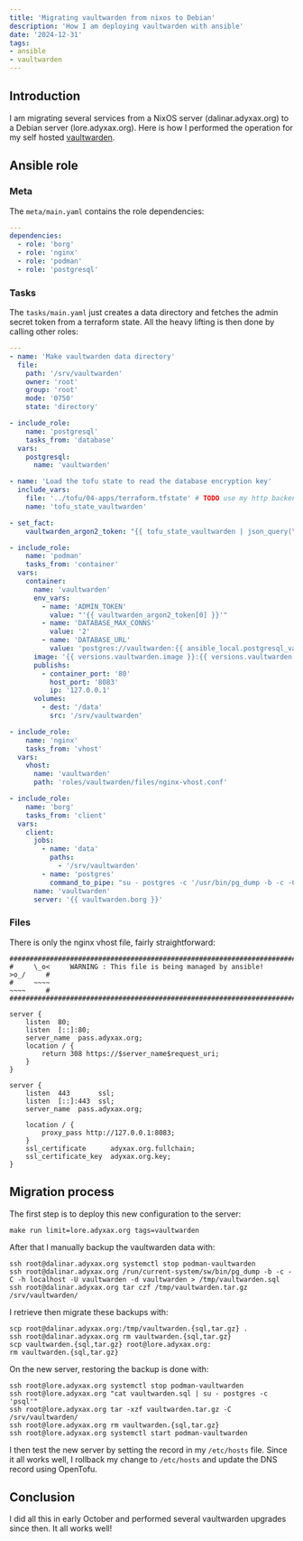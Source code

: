 ```yaml
---
title: 'Migrating vaultwarden from nixos to Debian'
description: 'How I am deploying vaultwarden with ansible'
date: '2024-12-31'
tags:
- ansible
- vaultwarden
---
```


## Introduction

I am migrating several services from a NixOS server (dalinar.adyxax.org) to a Debian server (lore.adyxax.org). Here is how I performed the operation for my self hosted [vaultwarden](https://github.com/dani-garcia/vaultwarden).

## Ansible role

### Meta

The `meta/main.yaml` contains the role dependencies:

``` yaml
---
dependencies:
  - role: 'borg'
  - role: 'nginx'
  - role: 'podman'
  - role: 'postgresql'
```

### Tasks

The `tasks/main.yaml` just creates a data directory and fetches the admin secret token from a terraform state. All the heavy lifting is then done by calling other roles:

``` yaml
---
- name: 'Make vaultwarden data directory'
  file:
    path: '/srv/vaultwarden'
    owner: 'root'
    group: 'root'
    mode: '0750'
    state: 'directory'

- include_role:
    name: 'postgresql'
    tasks_from: 'database'
  vars:
    postgresql:
      name: 'vaultwarden'

- name: 'Load the tofu state to read the database encryption key'
  include_vars:
    file: '../tofu/04-apps/terraform.tfstate' # TODO use my http backend instead
    name: 'tofu_state_vaultwarden'

- set_fact:
    vaultwarden_argon2_token: "{{ tofu_state_vaultwarden | json_query(\"resources[?type=='random_password'&&name=='vaultwarden_argon2_token'].instances[0].attributes.result\") }}"

- include_role:
    name: 'podman'
    tasks_from: 'container'
  vars:
    container:
      name: 'vaultwarden'
      env_vars:
        - name: 'ADMIN_TOKEN'
          value: "'{{ vaultwarden_argon2_token[0] }}'"
        - name: 'DATABASE_MAX_CONNS'
          value: '2'
        - name: 'DATABASE_URL'
          value: 'postgres://vaultwarden:{{ ansible_local.postgresql_vaultwarden.password }}@10.88.0.1/vaultwarden?sslmode=disable'
      image: '{{ versions.vaultwarden.image }}:{{ versions.vaultwarden.tag }}'
      publishs:
        - container_port: '80'
          host_port: '8083'
          ip: '127.0.0.1'
      volumes:
        - dest: '/data'
          src: '/srv/vaultwarden'

- include_role:
    name: 'nginx'
    tasks_from: 'vhost'
  vars:
    vhost:
      name: 'vaultwarden'
      path: 'roles/vaultwarden/files/nginx-vhost.conf'

- include_role:
    name: 'borg'
    tasks_from: 'client'
  vars:
    client:
      jobs:
        - name: 'data'
          paths:
            - '/srv/vaultwarden'
        - name: 'postgres'
          command_to_pipe: "su - postgres -c '/usr/bin/pg_dump -b -c -C -d vaultwarden'"
      name: 'vaultwarden'
      server: '{{ vaultwarden.borg }}'
```

### Files

There is only the nginx vhost file, fairly straightforward:

``` nginx
###############################################################################
#     \_o<     WARNING : This file is being managed by ansible!      >o_/     #
#     ~~~~                                                           ~~~~     #
###############################################################################

server {
	listen  80;
	listen  [::]:80;
	server_name  pass.adyxax.org;
	location / {
		return 308 https://$server_name$request_uri;
	}
}

server {
	listen  443       ssl;
	listen  [::]:443  ssl;
	server_name  pass.adyxax.org;

	location / {
        proxy_pass http://127.0.0.1:8083;
	}
	ssl_certificate      adyxax.org.fullchain;
	ssl_certificate_key  adyxax.org.key;
}
```

## Migration process

The first step is to deploy this new configuration to the server:

``` shell
make run limit=lore.adyxax.org tags=vaultwarden
```

After that I manually backup the vaultwarden data with:

``` shell
ssh root@dalinar.adyxax.org systemctl stop podman-vaultwarden
ssh root@dalinar.adyxax.org /run/current-system/sw/bin/pg_dump -b -c -C -h localhost -U vaultwarden -d vaultwarden > /tmp/vaultwarden.sql
ssh root@dalinar.adyxax.org tar czf /tmp/vaultwarden.tar.gz /srv/vaultwarden/
```

I retrieve then migrate these backups with:
``` shell
scp root@dalinar.adyxax.org:/tmp/vaultwarden.{sql,tar.gz} .
ssh root@dalinar.adyxax.org rm vaultwarden.{sql,tar.gz}
scp vaultwarden.{sql,tar.gz} root@lore.adyxax.org:
rm vaultwarden.{sql,tar.gz}
```

On the new server, restoring the backup is done with:
``` shell
ssh root@lore.adyxax.org systemctl stop podman-vaultwarden
ssh root@lore.adyxax.org "cat vaultwarden.sql | su - postgres -c 'psql'"
ssh root@lore.adyxax.org tar -xzf vaultwarden.tar.gz -C /srv/vaultwarden/
ssh root@lore.adyxax.org rm vaultwarden.{sql,tar.gz}
ssh root@lore.adyxax.org systemctl start podman-vaultwarden
```

I then test the new server by setting the record in my `/etc/hosts` file. Since it all works well, I rollback my change to `/etc/hosts` and update the DNS record using OpenTofu.

## Conclusion

I did all this in early October and performed several vaultwarden upgrades since then. It all works well!
